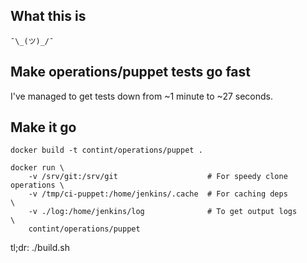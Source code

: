 ## What this is

    ¯\_(ツ)_/¯

## Make operations/puppet tests go fast

I've managed to get tests down from ~1 minute to ~27 seconds.

## Make it go

    docker build -t contint/operations/puppet .

    docker run \
        -v /srv/git:/srv/git                    # For speedy clone operations \
        -v /tmp/ci-puppet:/home/jenkins/.cache  # For caching deps            \
        -v ./log:/home/jenkins/log              # To get output logs          \
        contint/operations/puppet

tl;dr: ./build.sh

